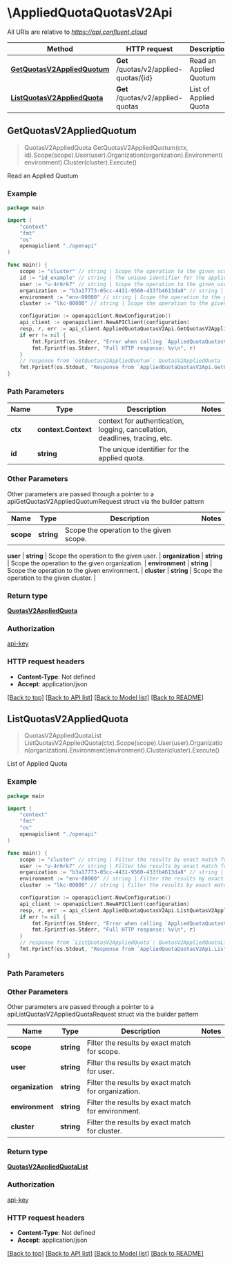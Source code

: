 # \AppliedQuotaQuotasV2Api

All URIs are relative to *https://api.confluent.cloud*

Method | HTTP request | Description
------------- | ------------- | -------------
[**GetQuotasV2AppliedQuotum**](AppliedQuotaQuotasV2Api.md#GetQuotasV2AppliedQuotum) | **Get** /quotas/v2/applied-quotas/{id} | Read an Applied Quotum
[**ListQuotasV2AppliedQuota**](AppliedQuotaQuotasV2Api.md#ListQuotasV2AppliedQuota) | **Get** /quotas/v2/applied-quotas | List of Applied Quota



## GetQuotasV2AppliedQuotum

> QuotasV2AppliedQuota GetQuotasV2AppliedQuotum(ctx, id).Scope(scope).User(user).Organization(organization).Environment(environment).Cluster(cluster).Execute()

Read an Applied Quotum



### Example

```go
package main

import (
    "context"
    "fmt"
    "os"
    openapiclient "./openapi"
)

func main() {
    scope := "cluster" // string | Scope the operation to the given scope.
    id := "id_example" // string | The unique identifier for the applied quota.
    user := "u-4r6rk7" // string | Scope the operation to the given user. (optional)
    organization := "b3a17773-05cc-4431-9560-433fb4613da8" // string | Scope the operation to the given organization. (optional)
    environment := "env-00000" // string | Scope the operation to the given environment. (optional)
    cluster := "lkc-00000" // string | Scope the operation to the given cluster. (optional)

    configuration := openapiclient.NewConfiguration()
    api_client := openapiclient.NewAPIClient(configuration)
    resp, r, err := api_client.AppliedQuotaQuotasV2Api.GetQuotasV2AppliedQuotum(context.Background(), id).Scope(scope).User(user).Organization(organization).Environment(environment).Cluster(cluster).Execute()
    if err != nil {
        fmt.Fprintf(os.Stderr, "Error when calling `AppliedQuotaQuotasV2Api.GetQuotasV2AppliedQuotum``: %v\n", err)
        fmt.Fprintf(os.Stderr, "Full HTTP response: %v\n", r)
    }
    // response from `GetQuotasV2AppliedQuotum`: QuotasV2AppliedQuota
    fmt.Fprintf(os.Stdout, "Response from `AppliedQuotaQuotasV2Api.GetQuotasV2AppliedQuotum`: %v\n", resp)
}
```

### Path Parameters


Name | Type | Description  | Notes
------------- | ------------- | ------------- | -------------
**ctx** | **context.Context** | context for authentication, logging, cancellation, deadlines, tracing, etc.
**id** | **string** | The unique identifier for the applied quota. | 

### Other Parameters

Other parameters are passed through a pointer to a apiGetQuotasV2AppliedQuotumRequest struct via the builder pattern


Name | Type | Description  | Notes
------------- | ------------- | ------------- | -------------
 **scope** | **string** | Scope the operation to the given scope. | 

 **user** | **string** | Scope the operation to the given user. | 
 **organization** | **string** | Scope the operation to the given organization. | 
 **environment** | **string** | Scope the operation to the given environment. | 
 **cluster** | **string** | Scope the operation to the given cluster. | 

### Return type

[**QuotasV2AppliedQuota**](quotas.v2.AppliedQuota.md)

### Authorization

[api-key](../README.md#api-key)

### HTTP request headers

- **Content-Type**: Not defined
- **Accept**: application/json

[[Back to top]](#) [[Back to API list]](../README.md#documentation-for-api-endpoints)
[[Back to Model list]](../README.md#documentation-for-models)
[[Back to README]](../README.md)


## ListQuotasV2AppliedQuota

> QuotasV2AppliedQuotaList ListQuotasV2AppliedQuota(ctx).Scope(scope).User(user).Organization(organization).Environment(environment).Cluster(cluster).Execute()

List of Applied Quota



### Example

```go
package main

import (
    "context"
    "fmt"
    "os"
    openapiclient "./openapi"
)

func main() {
    scope := "cluster" // string | Filter the results by exact match for scope.
    user := "u-4r6rk7" // string | Filter the results by exact match for user. (optional)
    organization := "b3a17773-05cc-4431-9560-433fb4613da8" // string | Filter the results by exact match for organization. (optional)
    environment := "env-00000" // string | Filter the results by exact match for environment. (optional)
    cluster := "lkc-00000" // string | Filter the results by exact match for cluster. (optional)

    configuration := openapiclient.NewConfiguration()
    api_client := openapiclient.NewAPIClient(configuration)
    resp, r, err := api_client.AppliedQuotaQuotasV2Api.ListQuotasV2AppliedQuota(context.Background()).Scope(scope).User(user).Organization(organization).Environment(environment).Cluster(cluster).Execute()
    if err != nil {
        fmt.Fprintf(os.Stderr, "Error when calling `AppliedQuotaQuotasV2Api.ListQuotasV2AppliedQuota``: %v\n", err)
        fmt.Fprintf(os.Stderr, "Full HTTP response: %v\n", r)
    }
    // response from `ListQuotasV2AppliedQuota`: QuotasV2AppliedQuotaList
    fmt.Fprintf(os.Stdout, "Response from `AppliedQuotaQuotasV2Api.ListQuotasV2AppliedQuota`: %v\n", resp)
}
```

### Path Parameters



### Other Parameters

Other parameters are passed through a pointer to a apiListQuotasV2AppliedQuotaRequest struct via the builder pattern


Name | Type | Description  | Notes
------------- | ------------- | ------------- | -------------
 **scope** | **string** | Filter the results by exact match for scope. | 
 **user** | **string** | Filter the results by exact match for user. | 
 **organization** | **string** | Filter the results by exact match for organization. | 
 **environment** | **string** | Filter the results by exact match for environment. | 
 **cluster** | **string** | Filter the results by exact match for cluster. | 

### Return type

[**QuotasV2AppliedQuotaList**](QuotasV2AppliedQuotaList.md)

### Authorization

[api-key](../README.md#api-key)

### HTTP request headers

- **Content-Type**: Not defined
- **Accept**: application/json

[[Back to top]](#) [[Back to API list]](../README.md#documentation-for-api-endpoints)
[[Back to Model list]](../README.md#documentation-for-models)
[[Back to README]](../README.md)

